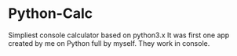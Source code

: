 # Python-Calc
 Simpliest console calculator based on python3.x
It was first one app created by me on Python full by myself.
They work in console.